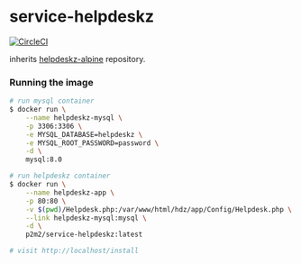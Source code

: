 # service-helpdeskz

[![CircleCI](https://circleci.com/gh/p2m2/service-helpdeskz.svg?style=shield)](https://circleci.com/gh/p2m2/service-helpdeskz)

inherits [helpdeskz-alpine](https://github.com/lakuapik/helpdeskz-alpine) repository.

### Running the image

```sh
# run mysql container
$ docker run \
    --name helpdeskz-mysql \
    -p 3306:3306 \
    -e MYSQL_DATABASE=helpdeskz \
    -e MYSQL_ROOT_PASSWORD=password \
    -d \
    mysql:8.0

# run helpdeskz container
$ docker run \
    --name helpdeskz-app \
    -p 80:80 \
    -v $(pwd)/Helpdesk.php:/var/www/html/hdz/app/Config/Helpdesk.php \
    --link helpdeskz-mysql:mysql \
    -d \
    p2m2/service-helpdeskz:latest

# visit http://localhost/install
```

